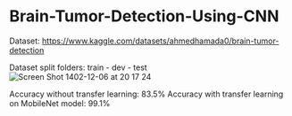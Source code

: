 # Brain-Tumor-Detection-Using-CNN

Dataset: https://www.kaggle.com/datasets/ahmedhamada0/brain-tumor-detection

Dataset split folders: train - dev - test
![Screen Shot 1402-12-06 at 20 17 24](https://github.com/HKJ91/Brain-Tumor-Detection-Using-CNN/assets/74920157/2d8acea5-8b19-4116-b5b1-57e246320c0b)

Accuracy without transfer learning: 83.5%
Accuracy with transfer learning on MobileNet model: 99.1%
